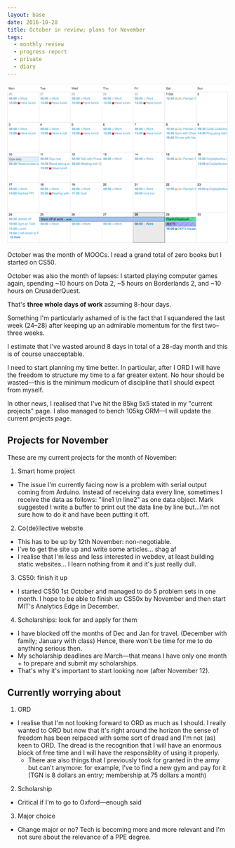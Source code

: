 ```yaml
--- 
layout: base 
date: 2016-10-28 
title: October in review; plans for November
tags: 
  - monthly review 
  - progress report
  - private
  - diary
---
```


![october calendar](/img/oct_16_calendar.png)

October was the month of MOOCs. I read a grand total of zero books but I started
on CS50.

October was also the month of lapses: I started playing computer games again, spending ~10 hours on Dota 2, ~5 hours on Borderlands 2, and ~10 hours on CrusaderQuest.

That's **three whole days of work** assuming 8-hour days.

Something I'm particularly ashamed of is the fact that I squandered the last week (24–28) after keeping up an admirable momentum for the first two–three weeks.

I estimate that I've wasted around 8 days in total of a 28-day month and this is
of course unacceptable.

I need to start planning my time better. In particular, after I ORD I will have
the freedom to structure my time to a far greater extent. No hour should be
wasted—this is the minimum modicum of discipline that I should expect from
myself.

In other news, I realised that I've hit the 85kg 5x5 stated in my "current
projects" page. I also managed to bench 105kg ORM—I will update the current projects page.

## Projects for November

These are my current projects for the month of November:

1. Smart home project
  * The issue I'm currently facing now is a problem with serial output coming
    from Arduino. Instead of receiving data every line, sometimes I receive the
    data as follows: "line1 \n line2" as one data object.
    Mark suggested I write a buffer to print out the data line by line but...I'm
    not sure how to do it and have been putting it off.

2. Co{de}llective website
  * This has to be up by 12th November: non-negotiable.
  * I've to get the site up and write some articles... shag af
  * I realise that I'm less and less interested in webdev, at least building
    static websites... I learn nothing from it and it's just really dull.

3. CS50: finish it up
  * I started CS50 1st October and managed to do 5 problem sets in one month. I
    hope to be able to finish up CS50x by November and then start MIT's
    Analytics Edge in December.

4.  Scholarships: look for and apply for them
  * I have blocked off the months of Dec and Jan for travel. (December with
    family; January with class) Hence, there won't     be time for me to do
    anything serious then.
  * My scholarship deadlines are March—that means I have only one month + to
    prepare and submit my scholarships.
  * That's why it's important to start looking now (after November 12).


## Currently worrying about

1. ORD
  * I realise that I'm not looking forward to ORD as much as I should. I really
    wanted to ORD but now that it's right around the horizon the sense of
    freedom has been relpaced with some sort of dread and I'm not (as) keen to
    ORD. The dread is the recognition that I will have an enormous block of free
    time and I will have the responsiblity of using it properly.
    * There are also things that I previously took for granted in the army but
    can't anymore: for example, I've to find a new gym and pay for it (TGN is 8
    dollars an entry; membership at 75 dollars a month)

2. Scholarship
  * Critical if I'm to go to Oxford—enough said

3. Major choice
  * Change major or no? Tech is becoming more and more relevant and I'm not sure
    about the relevance of a PPE degree. 
